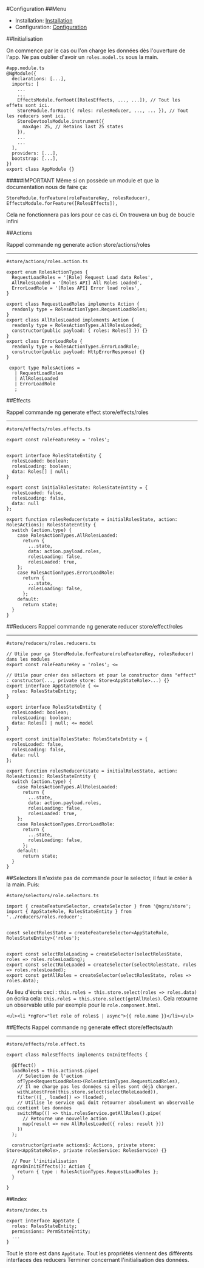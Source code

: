 #Configuration
##Menu

- Installation: [Installation](https://github.com/samakunchan/viodiz/tree/master/Tutos/Ngrx/1PREREQUIS.md)
- Configuration: [Configuration](https://github.com/samakunchan/viodiz/tree/master/Tutos/Ngrx/2CONFIGURATION.md)

##Initialisation

On commence par le cas ou l'on charge les données dès l'ouverture de l'app.
Ne pas oublier d'avoir un `roles.model.ts` sous la main.

    #app.module.ts
    @NgModule({
      declarations: [...],
      imports: [
        ...
        ...
        EffectsModule.forRoot([RolesEffects, ..., ...]), // Tout les effets sont ici.
        StoreModule.forRoot({ roles: rolesReducer, ..., ... }), // Tout les reducers sont ici.
        StoreDevtoolsModule.instrument({
          maxAge: 25, // Retains last 25 states
        }),
        ...
        ...
      ],
      providers: [...],
      bootstrap: [...],
    })
    export class AppModule {}

#####IMPORTANT
Même si on possède un module et que la documentation nous de faire ça:

    StoreModule.forFeature(roleFeatureKey, rolesReducer),
    EffectsModule.forFeature([RolesEffects]),

Cela ne fonctionnera pas lors pour ce cas ci. On trouvera un bug de boucle infini

##Actions
  
 Rappel commande
ng generate action store/actions/roles

---

    #store/actions/roles.action.ts

    export enum RolesActionTypes {
      RequestLoadRoles = '[Role] Request Load data Roles',
      AllRolesLoaded = '[Roles API] All Roles Loaded',
      ErrorLoadRole = '[Roles API] Error load roles',
    }

    export class RequestLoadRoles implements Action {
      readonly type = RolesActionTypes.RequestLoadRoles;
    }
    export class AllRolesLoaded implements Action {
      readonly type = RolesActionTypes.AllRolesLoaded;
      constructor(public payload: { roles: Roles[] }) {}
    }
    export class ErrorLoadRole {
      readonly type = RolesActionTypes.ErrorLoadRole;
      constructor(public payload: HttpErrorResponse) {}
    }

     export type RolesActions =
       | RequestLoadRoles
       | AllRolesLoaded
       | ErrorLoadRole
       ;

##Effects
  
 Rappel commande
ng generate effect store/effects/roles

---

    #store/effects/roles.effects.ts

    export const roleFeatureKey = 'roles';


    export interface RolesStateEntity {
      rolesLoaded: boolean;
      rolesLoading: boolean;
      data: Roles[] | null;
    }

    export const initialRolesState: RolesStateEntity = {
      rolesLoaded: false,
      rolesLoading: false,
      data: null
    };

    export function rolesReducer(state = initialRolesState, action: RolesActions): RolesStateEntity {
      switch (action.type) {
        case RolesActionTypes.AllRolesLoaded:
          return {
            ...state,
            data: action.payload.roles,
            rolesLoading: false,
            rolesLoaded: true,
        };
        case RolesActionTypes.ErrorLoadRole:
          return {
            ...state,
            rolesLoading: false,
          };
        default:
          return state;
      }
    }

##Reducers
Rappel commande
ng generate reducer store/effect/roles

---

    #store/reducers/roles.reducers.ts

    // Utile pour ça StoreModule.forFeature(roleFeatureKey, rolesReducer) dans les modules
    export const roleFeatureKey = 'roles'; <=

    // Utile pour créer des sélectors et pour le constructor dans "effect" : constructor(..., private store: Store<AppStateRole>...) {}
    export interface AppStateRole { <=
      roles: RolesStateEntity;
    }

    export interface RolesStateEntity {
      rolesLoaded: boolean;
      rolesLoading: boolean;
      data: Roles[] | null; <= model
    }

    export const initialRolesState: RolesStateEntity = {
      rolesLoaded: false,
      rolesLoading: false,
      data: null
    };

    export function rolesReducer(state = initialRolesState, action: RolesActions): RolesStateEntity {
      switch (action.type) {
        case RolesActionTypes.AllRolesLoaded:
          return {
            ...state,
            data: action.payload.roles,
            rolesLoading: false,
            rolesLoaded: true,
        };
        case RolesActionTypes.ErrorLoadRole:
          return {
            ...state,
            rolesLoading: false,
          };
        default:
          return state;
      }
    }

##Selectors
Il n'existe pas de commande pour le selector, il faut le créer à la main. Puis:

    #store/selectors/role.selectors.ts

    import { createFeatureSelector, createSelector } from '@ngrx/store';
    import { AppStateRole, RolesStateEntity } from '../reducers/roles.reducer';


    const selectRolesState = createFeatureSelector<AppStateRole, RolesStateEntity>('roles');


    export const selectRoleLoading = createSelector(selectRolesState, roles => roles.rolesLoading);
    export const selectRoleLoaded = createSelector(selectRolesState, roles => roles.rolesLoaded);
    export const getAllRoles = createSelector(selectRolesState, roles => roles.data);

Au lieu d'écris ceci : `this.role$ = this.store.select(roles => roles.data)` on écrira cela: `this.role$ = this.store.select(getAllRoles)`.
Cela retourne un observable utile par exemple pour le `role.component.html`.

    <ul><li *ngFor="let role of roles$ | async">{{ role.name }}</li></ul>

##Effects
Rappel commande
ng generate effect store/effects/auth

---

    #store/effects/role.effect.ts

    export class RolesEffects implements OnInitEffects {

      @Effect()
      loadRoles$ = this.actions$.pipe(
        // Selection de l'action
        ofType<RequestLoadRoles>(RolesActionTypes.RequestLoadRoles),
        // Il ne charge pas les données si elles sont déjà charger.
        withLatestFrom(this.store.select(selectRoleLoaded)),
        filter(([_, loaded]) => !loaded),
        // Utilise le service qui doit retourner absolument un observable qui contient les données
        switchMap(() => this.rolesService.getAllRoles().pipe(
          // Retourne une nouvelle action
          map(result => new AllRolesLoaded({ roles: result }))
        ))
      );

      constructor(private actions$: Actions, private store: Store<AppStateRole>, private rolesService: RolesService) {}

      // Pour l'initialisation
      ngrxOnInitEffects(): Action {
        return { type : RolesActionTypes.RequestLoadRoles };
      }

    }

##Index

    #store/index.ts

    export interface AppState {
      roles: RolesStateEntity;
      permissions: PermStateEntity;
      ...
    }

Tout le store est dans `AppState`. Tout les propriétés viennent des différents interfaces des reducers
Terminer concernant l'initialisation des données.
